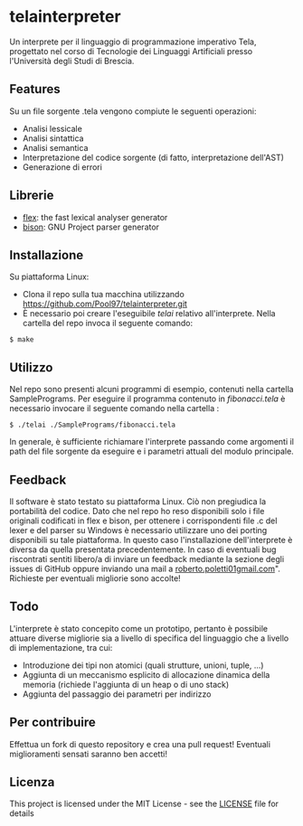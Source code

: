 # telainterpreter
Un interprete per il linguaggio di programmazione imperativo Tela, progettato nel corso di Tecnologie dei Linguaggi Artificiali presso l'Università degli Studi di Brescia.

## Features
Su un file sorgente .tela vengono compiute le seguenti operazioni:
* Analisi lessicale
* Analisi sintattica
* Analisi semantica
* Interpretazione del codice sorgente (di fatto, interpretazione dell'AST)
* Generazione di errori

## Librerie 
* [flex](https://github.com/westes/flex/): the fast lexical analyser generator 
* [bison](https://www.gnu.org/software/bison/): GNU Project parser generator

## Installazione
Su piattaforma Linux:

* Clona il repo sulla tua macchina utilizzando https://github.com/Pool97/telainterpreter.git
* È necessario poi creare l'eseguibile *telai* relativo all'interprete. Nella cartella del repo invoca il seguente comando: 
```
$ make
```
## Utilizzo
Nel repo sono presenti alcuni programmi di esempio, contenuti nella cartella SamplePrograms. Per eseguire il programma contenuto in *fibonacci.tela* è necessario invocare il seguente comando nella cartella : 
```
$ ./telai ./SamplePrograms/fibonacci.tela
```
In generale, è sufficiente richiamare l'interprete passando come argomenti il path del file sorgente da eseguire e i parametri attuali del modulo principale.

## Feedback
Il software è stato testato su piattaforma Linux. Ciò non pregiudica la portabilità del codice. Dato che nel repo ho reso disponibili solo i file originali codificati in flex e bison, per ottenere i corrispondenti file .c del lexer e del parser su Windows è necessario utilizzare uno dei porting disponibili su tale piattaforma. In questo caso l'installazione dell'interprete è diversa da quella presentata precedentemente.
In caso di eventuali bug riscontrati sentiti libero/a di inviare un feedback mediante la sezione degli issues di GitHub oppure inviando una mail a [roberto.poletti01gmail.com](mailto:roberto.poletti01gmail.com)". Richieste per eventuali migliorie sono accolte!

## Todo
L'interprete è stato concepito come un prototipo, pertanto è possibile attuare diverse migliorie sia a livello di specifica del linguaggio che a livello di implementazione, tra cui:

* Introduzione dei tipi non atomici (quali strutture, unioni, tuple, ...)
* Aggiunta di un meccanismo esplicito di allocazione dinamica della memoria (richiede l'aggiunta di un heap o di uno stack)
* Aggiunta del passaggio dei parametri per indirizzo

## Per contribuire
Effettua un fork di questo repository e crea una pull request! Eventuali miglioramenti sensati saranno ben accetti!

## Licenza

This project is licensed under the MIT License - see the [LICENSE](LICENSE) file for details
